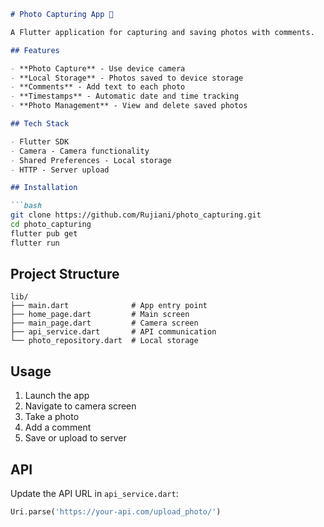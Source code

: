 ```markdown
# Photo Capturing App 📸

A Flutter application for capturing and saving photos with comments.

## Features

- **Photo Capture** - Use device camera
- **Local Storage** - Photos saved to device storage  
- **Comments** - Add text to each photo
- **Timestamps** - Automatic date and time tracking
- **Photo Management** - View and delete saved photos

## Tech Stack

- Flutter SDK
- Camera - Camera functionality
- Shared Preferences - Local storage
- HTTP - Server upload

## Installation

```bash
git clone https://github.com/Rujiani/photo_capturing.git
cd photo_capturing
flutter pub get
flutter run
```

## Project Structure

```
lib/
├── main.dart              # App entry point
├── home_page.dart         # Main screen
├── main_page.dart         # Camera screen
├── api_service.dart       # API communication
└── photo_repository.dart  # Local storage
```

## Usage

1. Launch the app
2. Navigate to camera screen
3. Take a photo
4. Add a comment
5. Save or upload to server

## API

Update the API URL in `api_service.dart`:

```dart
Uri.parse('https://your-api.com/upload_photo/')
```

